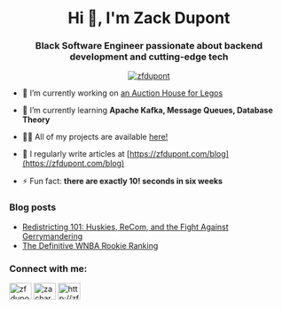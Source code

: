 <h1 align="center">Hi 👋, I'm Zack Dupont</h1>
<h3 align="center">Black Software Engineer passionate about backend development and cutting-edge tech</h3>

<div align="center"> <a href="https://github.com/ryo-ma/github-profile-trophy"><img src="https://github-profile-trophy.vercel.app/?username=zfdupont&title=-Stars,-Reviews,-Issues&theme=gruvbox&row=2&column=3" alt="zfdupont" /></a></div>

- 🔭 I’m currently working on [an Auction House for Legos](https://github.com/bricksandbids)

- 🌱 I’m currently learning **Apache Kafka, Message Queues, Database Theory**

- 👨‍💻 All of my projects are available [here!](https://github.com/zfdupont/)

- 📝 I regularly write articles at [https://zfdupont.com/blog](https://zfdupont.com/blog)

- ⚡ Fun fact: **there are exactly 10! seconds in six weeks**

### Blog posts
<!-- BLOG-POST-LIST:START -->
- [Redistricting 101: Huskies, ReCom, and the Fight Against Gerrymandering](http://zfdupont.com/blog/huskies-redistricting)
- [The Definitive WNBA Rookie Ranking](http://zfdupont.com/blog/wnba-rookie-ranking)
<!-- BLOG-POST-LIST:END -->

<h3 align="left">Connect with me:</h3>
<p align="left">
<a href="https://twitter.com/zfdupont" target="blank"><img align="center" src="https://raw.githubusercontent.com/rahuldkjain/github-profile-readme-generator/master/src/images/icons/Social/twitter.svg" alt="zfdupont" height="30" width="40" /></a>
<a href="https://linkedin.com/in/zachary-dupont" target="blank"><img align="center" src="https://raw.githubusercontent.com/rahuldkjain/github-profile-readme-generator/master/src/images/icons/Social/linked-in-alt.svg" alt="zachary-dupont" height="30" width="40" /></a>
<a href="http://zfdupont.com/rss" target="blank"><img align="center" src="https://raw.githubusercontent.com/rahuldkjain/github-profile-readme-generator/master/src/images/icons/Social/rss.svg" alt="http://zfdupont.com/rss" height="30" width="40" /></a>
</p>

